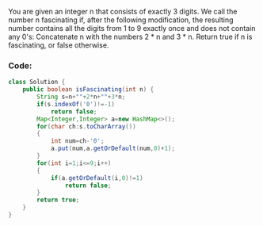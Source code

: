 You are given an integer n that consists of exactly 3 digits. We call the number n fascinating if, after the following modification, the resulting number contains all the digits from 1 to 9 exactly once and does not contain any 0's: Concatenate n with the numbers 2 * n and 3 * n.
Return true if n is fascinating, or false otherwise.

### Code:
```java
class Solution {
    public boolean isFascinating(int n) {
        String s=n+""+2*n+""+3*n;
        if(s.indexOf('0')!=-1)
            return false;
        Map<Integer,Integer> a=new HashMap<>();
        for(char ch:s.toCharArray())
        {
            int num=ch-'0';
            a.put(num,a.getOrDefault(num,0)+1);
        }
        for(int i=1;i<=9;i++)
        {
            if(a.getOrDefault(i,0)!=1)
                return false;
        }
        return true;
    }
}

